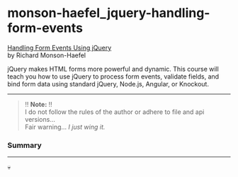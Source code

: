 # monson-haefel_jquery-handling-form-events

[Handling Form Events Using jQuery](https://www.pluralsight.com/courses/jquery-handling-form-events)  
by Richard Monson-Haefel

jQuery makes HTML forms more powerful and dynamic. This course will teach you how to use jQuery to process form events, validate fields, and bind form data using standard jQuery, Node.js, Angular, or Knockout.

___

> :bangbang: **Note:** :bangbang:  
> I do not follow the rules of the author or adhere to file and api versions...  
> Fair warning... _I just wing it._


### Summary
---
:skull: